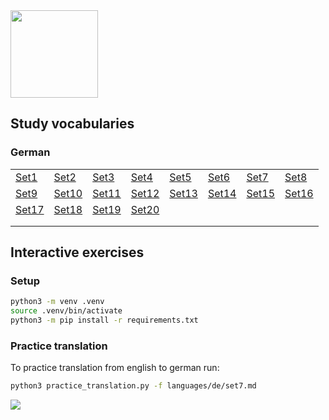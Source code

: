 <img src="https://github.com/user-attachments/assets/8a4c8e49-12f2-4256-90de-e115be2fa490" width="140" />  

## Study vocabularies  
### German  

|   |   |   |   |   |   |   |   |
|---|---|---|---|---|---|---|---|
| [Set1](https://github.com/mostafa-asg/tooti/blob/main/languages/de/set1.md) | [Set2](https://github.com/mostafa-asg/tooti/blob/main/languages/de/set2.md)  | [Set3](https://github.com/mostafa-asg/tooti/blob/main/languages/de/set3.md)  | [Set4](https://github.com/mostafa-asg/tooti/blob/main/languages/de/set4.md)  | [Set5](https://github.com/mostafa-asg/tooti/blob/main/languages/de/set5.md)  | [Set6](https://github.com/mostafa-asg/tooti/blob/main/languages/de/set6.md)  | [Set7](https://github.com/mostafa-asg/tooti/blob/main/languages/de/set7.md)  | [Set8](https://github.com/mostafa-asg/tooti/blob/main/languages/de/set8.md)  |
| [Set9](https://github.com/mostafa-asg/tooti/blob/main/languages/de/set9.md) | [Set10](https://github.com/mostafa-asg/tooti/blob/main/languages/de/set10.md)  | [Set11](https://github.com/mostafa-asg/tooti/blob/main/languages/de/set11.md)  | [Set12](https://github.com/mostafa-asg/tooti/blob/main/languages/de/set12.md)  | [Set13](https://github.com/mostafa-asg/tooti/blob/main/languages/de/set13.md)  | [Set14](https://github.com/mostafa-asg/tooti/blob/main/languages/de/set14.md)  | [Set15](https://github.com/mostafa-asg/tooti/blob/main/languages/de/set15.md)  | [Set16](https://github.com/mostafa-asg/tooti/blob/main/languages/de/set16.md)  |
| [Set17](https://github.com/mostafa-asg/tooti/blob/main/languages/de/set17.md) | [Set18](https://github.com/mostafa-asg/tooti/blob/main/languages/de/set18.md)  | [Set19](https://github.com/mostafa-asg/tooti/blob/main/languages/de/set19.md)  | [Set20](https://github.com/mostafa-asg/tooti/blob/main/languages/de/set20.md)  |   |   |   |   |
|   |   |   |   |   |   |   |   |
|   |   |   |   |   |   |   |   |


## Interactive exercises
### Setup
```Bash
python3 -m venv .venv
source .venv/bin/activate
python3 -m pip install -r requirements.txt
```
### Practice translation
To practice translation from english to german run:
```Bash
python3 practice_translation.py -f languages/de/set7.md
```
<img src="https://github.com/user-attachments/assets/dbe2d8c2-722b-43ca-bae3-5843104f5463" />

